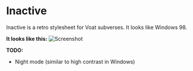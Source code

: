# Inactive
Inactive is a retro stylesheet for Voat subverses. It looks like Windows 98.

**It looks like this:**
![Screenshot](https://i.bitnr.com/HM7GRG.png)

**TODO:**
  * Night mode (similar to high contrast in Windows)